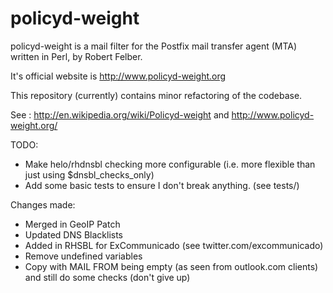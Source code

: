 policyd-weight
==============

policyd-weight is a mail filter for the Postfix mail transfer agent (MTA) written in Perl, by Robert Felber. 

It's official website is http://www.policyd-weight.org


This repository (currently) contains minor refactoring of the codebase.

See : http://en.wikipedia.org/wiki/Policyd-weight and http://www.policyd-weight.org/

TODO:

 * Make helo/rhdnsbl checking more configurable (i.e. more flexible than just using $dnsbl_checks_only)
 * Add some basic tests to ensure I don't break anything. (see tests/)


Changes made: 
 * Merged in GeoIP Patch
 * Updated DNS Blacklists
 * Added in RHSBL for ExCommunicado (see twitter.com/excommunicado)
 * Remove undefined variables
 * Copy with MAIL FROM being empty (as seen from outlook.com clients) and still do some checks (don't give up)

